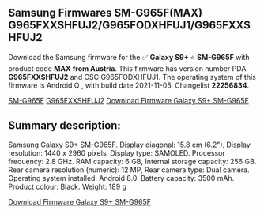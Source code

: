 <h2>Samsung Firmwares SM-G965F(MAX) G965FXXSHFUJ2/G965FODXHFUJ1/G965FXXSHFUJ2</h2>
Download the Samsung firmware for the ✅ <strong>Galaxy S9+ </strong> ⭐ <strong>SM-G965F</strong> with product code <strong>MAX</strong> <strong> from Austria</strong>. This firmware has version number PDA <strong>G965FXXSHFUJ2</strong> and CSC G965FODXHFUJ1. The operating system of this firmware is Android Q , with build date 2021-11-05. Changelist <strong>22256834</strong>.


[SM-G965F](https://samfirm.shop/samsung/model/SM-G965F)
[G965FXXSHFUJ2](https://samfirm.shop/samsung/pda/G965FXXSHFUJ2)
[Download Firmware Galaxy S9+ SM-G965F](https://samfirm.shop/samsung/firmware/472394)
<h2>Summary description:</h2>
<p>Samsung Galaxy S9+ SM-G965F. Display diagonal: 15.8 cm (6.2"), Display resolution: 1440 x 2960 pixels, Display type: SAMOLED. Processor frequency: 2.8 GHz. RAM capacity: 6 GB, Internal storage capacity: 256 GB. Rear camera resolution (numeric): 12 MP, Rear camera type: Dual camera. Operating system installed: Android 8.0. Battery capacity: 3500 mAh. Product colour: Black. Weight: 189 g</p>


[Download Firmware Galaxy S9+ SM-G965F](https://samfirm.shop/samsung/firmware/472394)
